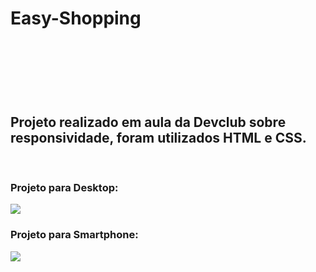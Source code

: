 <h1>Easy-Shopping<h1>
  <br>
  <br>
<h2>Projeto realizado em aula da Devclub sobre responsividade, foram utilizados HTML e CSS.</h2>
  <br>
<h3>Projeto para Desktop:</h3>
<img src="https://github.com/lwmoreira/easy-shooping/blob/master/img/imagem_easy-shopping_Desktop.png?raw=true" />
  <br>
<h3>Projeto para Smartphone:</h3>
<img src="https://github.com/lwmoreira/easy-shooping/blob/master/img/imagem_easy-shopping_mobile.png?raw=true"/>
